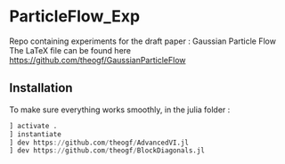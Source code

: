# ParticleFlow_Exp

Repo containing experiments for the draft paper : Gaussian Particle Flow
The LaTeX file can be found here https://github.com/theogf/GaussianParticleFlow

## Installation
To make sure everything works smoothly, in the julia folder :
```julia
] activate .
] instantiate
] dev https://github.com/theogf/AdvancedVI.jl
] dev https://github.com/theogf/BlockDiagonals.jl
```
